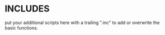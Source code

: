 # INCLUDES
put your additional scripts here with a trailing ".inc" to add or overwrite the basic functions.
